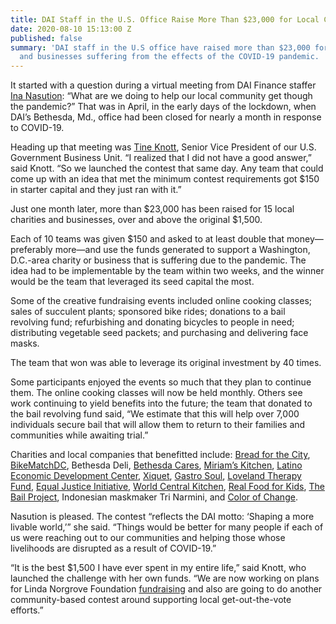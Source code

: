 ```yaml
---
title: DAI Staff in the U.S. Office Raise More Than $23,000 for Local Charities
date: 2020-08-10 15:13:00 Z
published: false
summary: 'DAI staff in the U.S office have raised more than $23,000 for 15 local charities
  and businesses suffering from the effects of the COVID-19 pandemic. '
---
```


It started with a question during a virtual meeting from DAI Finance staffer [Ina Nasution](https://www.dai.com/news/two-dai-employees-named-2017-gunning-award-winners-for-their-community-service): “What are we doing to help our local community get though the pandemic?” That was in April, in the early days of the lockdown, when DAI’s Bethesda, Md., office had been closed for nearly a month in response to COVID-19. 

Heading up that meeting was [Tine Knott](https://www.dai.com/who-we-are/our-team/tine-knott), Senior Vice President of our U.S. Government Business Unit. “I realized that I did not have a good answer,” said Knott. “So we launched the contest that same day. Any team that could come up with an idea that met the minimum contest requirements got $150 in starter capital and they just ran with it.”

Just one month later, more than $23,000 has been raised for 15 local charities and businesses, over and above the original $1,500. 

Each of 10 teams was given $150 and asked to at least double that money—preferably more—and use the funds generated to support a Washington, D.C.-area charity or business that is suffering due to the pandemic. The idea had to be implementable by the team within two weeks, and the winner would be the team that leveraged its seed capital the most. 

Some of the creative fundraising events included online cooking classes; sales of succulent plants; sponsored bike rides; donations to a bail revolving fund; refurbishing and donating bicycles to people in need; distributing vegetable seed packets; and purchasing and delivering face masks.

The team that won was able to leverage its original investment by 40 times. 

Some participants enjoyed the events so much that they plan to continue them. The online cooking classes will now be held monthly. Others see work continuing to yield benefits into the future; the team that donated to the bail revolving fund said, “We estimate that this will help over 7,000 individuals secure bail that will allow them to return to their families and communities while awaiting trial.”

Charities and local companies that benefitted include: [Bread for the City](https://breadforthecity.org/), [BikeMatchDC](https://wonkpolicy.com/bikematchdc/), Bethesda Deli, [Bethesda Cares](https://bethesdacares.org/), [Miriam’s Kitchen](https://miriamskitchen.org/), [Latino Economic Development Center](https://www.ledcmetro.org/), [Xiquet](https://www.xiquetdl.com/), [Gastro Soul](https://www.gastrosoul.com/), [Loveland Therapy Fund](https://thelovelandfoundation.org/loveland-therapy-fund/), [Equal Justice Initiative](https://eji.org/), [World Central Kitchen](https://wck.org/), [Real Food for Kids](https://www.realfoodforkids.org/), [The Bail Project](https://bailproject.org/), Indonesian maskmaker Tri Narmini, and [Color of Change](https://colorofchange.org/).

Nasution is pleased. The contest “reflects the DAI motto: ‘Shaping a more livable world,’” she said. “Things would be better for many people if each of us were reaching out to our communities and helping those whose livelihoods are disrupted as a result of COVID-19.”

“It is the best $1,500 I have ever spent in my entire life,” said Knott, who launched the challenge with her own funds. “We are now working on plans for Linda Norgrove Foundation [fundraising](https://www.dai.com/news/dai-raises-more-than-5-dollars-000-for-linda-norgrove-foundation) and also are going to do another community-based contest around supporting local get-out-the-vote efforts.”